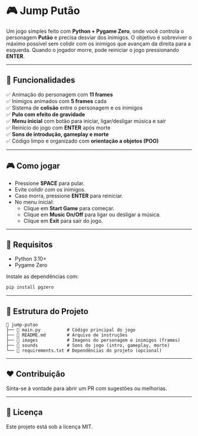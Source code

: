 # 🎮 Jump Putão

Um jogo simples feito com **Python + Pygame Zero**, onde você controla o personagem **Putão** e precisa desviar dos inimigos. O objetivo é sobreviver o máximo possível sem colidir com os inimigos que avançam da direita para a esquerda. Quando o jogador morre, pode reiniciar o jogo pressionando **ENTER**.

---

## 🚀 Funcionalidades

✅ Animação do personagem com **11 frames**  
✅ Inimigos animados com **5 frames** cada  
✅ Sistema de **colisão** entre o personagem e os inimigos  
✅ **Pulo com efeito de gravidade**  
✅ **Menu inicial** com botão para iniciar, ligar/desligar música e sair  
✅ Reinício do jogo com **ENTER** após morte  
✅ **Sons de introdução, gameplay e morte**  
✅ Código limpo e organizado com **orientação a objetos (POO)**

---

## 🎮 Como jogar

- Pressione **SPACE** para pular.
- Evite colidir com os inimigos.
- Caso morra, pressione **ENTER** para reiniciar.
- No menu inicial:
  - Clique em **Start Game** para começar.
  - Clique em **Music On/Off** para ligar ou desligar a música.
  - Clique em **Exit** para sair do jogo.

---

## 📂 Requisitos

- Python 3.10+
- Pygame Zero

Instale as dependências com:

```bash
pip install pgzero
```

---

## 🚧 Estrutura do Projeto

```
📂 jump-putao
├── 📄 main.py          # Código principal do jogo
├── 📄 README.md        # Arquivo de instruções
├── 📂 images           # Imagens do personagem e inimigos (frames)
├── 📂 sounds           # Sons do jogo (intro, gameplay, morte)
└── 📄 requirements.txt # Dependências do projeto (opcional)
```

---

## ❤️ Contribuição

Sinta-se à vontade para abrir um PR com sugestões ou melhorias.

---

## 📜 Licença

Este projeto está sob a licença MIT.

